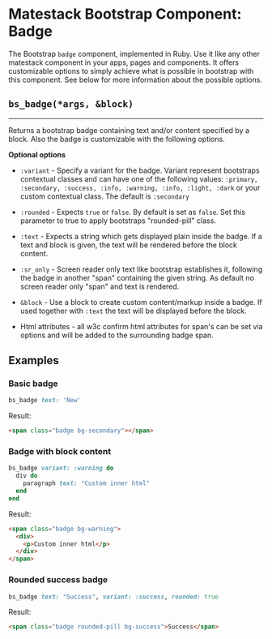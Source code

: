 # Matestack Bootstrap Component: Badge

The Bootstrap `badge` component, implemented in Ruby. Use it like any other matestack component in your apps, pages and components. It offers customizable options to simply achieve what is possible in bootstrap with this component. See below for more information about the possible options.

## `bs_badge(*args, &block)`
----

Returns a bootstrap badge containing text and/or content specified by a block. Also the badge is customizable with the following options.

**Optional options**

* `:variant` - Specify a variant for the badge. Variant represent bootstraps contextual classes and can have one of the following values: `:primary, :secondary, :success, :info, :warning, :info, :light, :dark` or your custom contextual class. The default is `:secondary`

* `:rounded` - Expects `true` or `false`. By default is set as `false`. Set this parameter to true to apply bootstraps "rounded-pill" class.

* `:text` - Expects a string which gets displayed plain inside the badge. If a text and block is given, the text will be rendered before the block content.

* `:sr_only` - Screen reader only text like bootstrap establishes it, following the badge in another "span" containing the given string. As default no screen reader only "span" and text is rendered.

* `&block` - Use a block to create custom content/markup inside a badge. If used together with `:text` the text will be displayed before the block.

* Html attributes - all w3c confirm html attributes for span's can be set via options and will be added to the surrounding badge span.

## Examples

### Basic badge

```ruby
bs_badge text: 'New'
```

Result:

```html
<span class="badge bg-secondary"></span>
```

### Badge with block content

```ruby
bs_badge variant: :warning do
  div do
    paragraph text: "Custom inner html"
  end
end
```

Result:

```html
<span class="badge bg-warning">
  <div>
    <p>Custom inner html</p>
  </div>
</span>
```

### Rounded success badge

```ruby
bs_badge text: "Success", variant: :success, rounded: true
```

Result:

```html
<span class="badge rounded-pill bg-success">Success</span>
```
